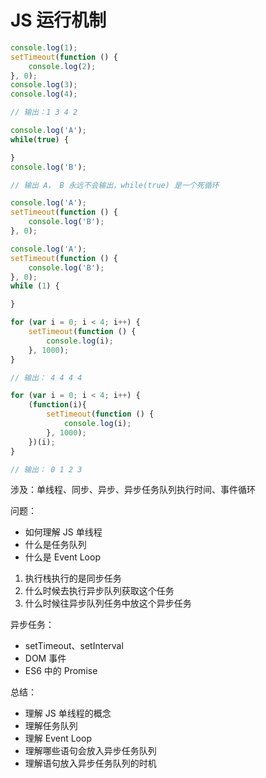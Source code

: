 # JS 运行机制

```js
console.log(1);
setTimeout(function () {
    console.log(2);
}, 0);
console.log(3);
console.log(4);

// 输出：1 3 4 2
```

```js
console.log('A');
while(true) {

}
console.log('B');

// 输出 A， B 永远不会输出，while(true) 是一个死循环
```

```js
console.log('A');
setTimeout(function () {
    console.log('B');
}, 0);
```

```js
console.log('A');
setTimeout(function () {
    console.log('B');
}, 0);
while (1) {

}
```

```js
for (var i = 0; i < 4; i++) {
    setTimeout(function () {
        console.log(i);
    }, 1000);
}

// 输出： 4 4 4 4

for (var i = 0; i < 4; i++) {
    (function(i){
        setTimeout(function () {
            console.log(i);
        }, 1000);
    })(i);
}

// 输出： 0 1 2 3
```

涉及：单线程、同步、异步、异步任务队列执行时间、事件循环

问题：

- 如何理解 JS 单线程
- 什么是任务队列
- 什么是 Event Loop

1. 执行栈执行的是同步任务
2. 什么时候去执行异步队列获取这个任务
3. 什么时候往异步队列任务中放这个异步任务

异步任务：

- setTimeout、setInterval
- DOM 事件
- ES6 中的 Promise

总结：

- 理解 JS 单线程的概念
- 理解任务队列
- 理解 Event Loop
- 理解哪些语句会放入异步任务队列
- 理解语句放入异步任务队列的时机
